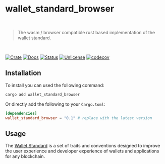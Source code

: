 # wallet_standard_browser

<br />

> The wasm / browser compatible rust based implementation of the wallet standard.

<br />

[![Crate][crate-image]][crate-link] [![Docs][docs-image]][docs-link] [![Status][ci-status-image]][ci-status-link] [![Unlicense][unlicense-image]][unlicense-link] [![codecov][codecov-image]][codecov-link]

## Installation

To install you can used the following command:

```bash
cargo add wallet_standard_browser
```

Or directly add the following to your `Cargo.toml`:

```toml
[dependencies]
wallet_standard_browser = "0.1" # replace with the latest version
```

## Usage

The [Wallet Standard](https://github.com/wallet-standard/wallet-standard) is a set of traits and conventions designed to improve the user experience and developer experience of wallets and applications for any blockchain.

[crate-image]: https://img.shields.io/crates/v/wallet_standard_browser.svg
[crate-link]: https://crates.io/crates/wallet_standard_browser
[docs-image]: https://docs.rs/wallet_standard_browser/badge.svg
[docs-link]: https://docs.rs/wallet_standard_browser/
[ci-status-image]: https://github.com/ifiokjr/wasm_solana/workflows/ci/badge.svg
[ci-status-link]: https://github.com/ifiokjr/wasm_solana/actions?query=workflow:ci
[unlicense-image]: https://img.shields.io/badge/license-Unlicence-blue.svg
[unlicense-link]: https://opensource.org/license/unlicense
[codecov-image]: https://codecov.io/github/ifiokjr/wasm_solana/graph/badge.svg?token=87K799Q78I
[codecov-link]: https://codecov.io/github/ifiokjr/wasm_solana
